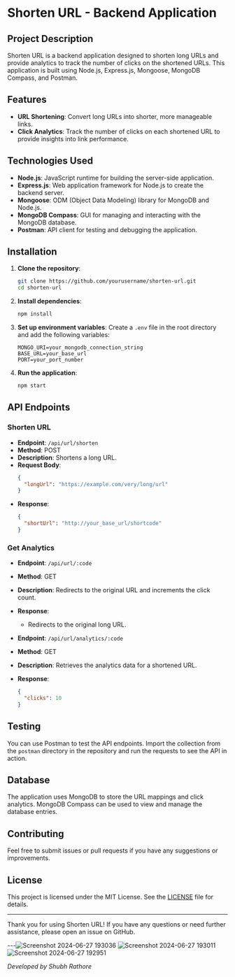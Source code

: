 # Shorten URL - Backend Application

## Project Description

Shorten URL is a backend application designed to shorten long URLs and provide analytics to track the number of clicks on the shortened URLs. This application is built using Node.js, Express.js, Mongoose, MongoDB Compass, and Postman.

## Features

- **URL Shortening**: Convert long URLs into shorter, more manageable links.
- **Click Analytics**: Track the number of clicks on each shortened URL to provide insights into link performance.

## Technologies Used

- **Node.js**: JavaScript runtime for building the server-side application.
- **Express.js**: Web application framework for Node.js to create the backend server.
- **Mongoose**: ODM (Object Data Modeling) library for MongoDB and Node.js.
- **MongoDB Compass**: GUI for managing and interacting with the MongoDB database.
- **Postman**: API client for testing and debugging the application.

## Installation

1. **Clone the repository**:
    ```bash
    git clone https://github.com/yourusername/shorten-url.git
    cd shorten-url
    ```

2. **Install dependencies**:
    ```bash
    npm install
    ```

3. **Set up environment variables**:
    Create a `.env` file in the root directory and add the following variables:
    ```env
    MONGO_URI=your_mongodb_connection_string
    BASE_URL=your_base_url
    PORT=your_port_number
    ```

4. **Run the application**:
    ```bash
    npm start
    ```

## API Endpoints

### Shorten URL

- **Endpoint**: `/api/url/shorten`
- **Method**: POST
- **Description**: Shortens a long URL.
- **Request Body**:
    ```json
    {
      "longUrl": "https://example.com/very/long/url"
    }
    ```
- **Response**:
    ```json
    {
      "shortUrl": "http://your_base_url/shortcode"
    }
    ```

### Get Analytics

- **Endpoint**: `/api/url/:code`
- **Method**: GET
- **Description**: Redirects to the original URL and increments the click count.
- **Response**:
    - Redirects to the original long URL.

- **Endpoint**: `/api/url/analytics/:code`
- **Method**: GET
- **Description**: Retrieves the analytics data for a shortened URL.
- **Response**:
    ```json
    {
      "clicks": 10
    }
    ```

## Testing

You can use Postman to test the API endpoints. Import the collection from the `postman` directory in the repository and run the requests to see the API in action.

## Database

The application uses MongoDB to store the URL mappings and click analytics. MongoDB Compass can be used to view and manage the database entries.

## Contributing

Feel free to submit issues or pull requests if you have any suggestions or improvements.

## License

This project is licensed under the MIT License. See the [LICENSE](LICENSE) file for details.

---

Thank you for using Shorten URL! If you have any questions or need further assistance, please open an issue on GitHub.

---![Screenshot 2024-06-27 193036](https://github.com/Shubhr457/Backend-App-shortenURL/assets/136572711/d613d517-03bf-468d-a7de-0fbe8d9d9241)
![Screenshot 2024-06-27 193011](https://github.com/Shubhr457/Backend-App-shortenURL/assets/136572711/47f4076d-bf29-40fd-b7f1-cafa1760cbbc)
![Screenshot 2024-06-27 192951](https://github.com/Shubhr457/Backend-App-shortenURL/assets/136572711/b61e4f5e-b984-46e0-bd03-49c65608fac8)


*Developed by Shubh Rathore*
